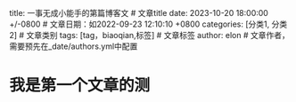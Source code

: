 
 title: 一事无成小能手的第篇博客文                      # 文章title
 date: 2023-10-20 18:00:00 +/-0800 # 文章日期：如2022-09-23 12:10:10 +0800
 categories: [分类1, 分类2]                    # 文章类别
 tags: [tag，biaoqian,标签]                       # 文章标签
 author: elon                    # 文章作者，需要预先在_date/authors.yml中配置


# 我是第一个文章的测